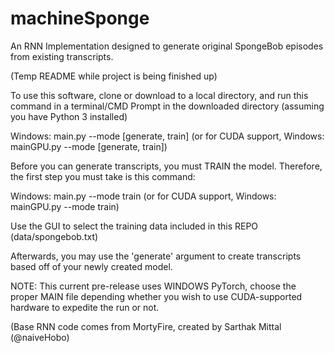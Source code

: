 # machineSponge
An RNN Implementation designed to generate original SpongeBob episodes from existing transcripts.

(Temp README while project is being finished up)

To use this software, clone or download to a local directory, and run this command in a terminal/CMD Prompt in the downloaded directory (assuming you have Python 3 installed)

Windows: main.py --mode [generate, train] (or for CUDA support, Windows: mainGPU.py --mode [generate, train])

Before you can generate transcripts, you must TRAIN the model. Therefore, the first step you must take is this command:

Windows: main.py --mode train (or for CUDA support, Windows: mainGPU.py --mode train)

Use the GUI to select the training data included in this REPO (data/spongebob.txt)

Afterwards, you may use the 'generate' argument to create transcripts based off of your newly created model.

NOTE: This current pre-release uses WINDOWS PyTorch, choose the proper MAIN file depending whether you wish to use CUDA-supported hardware to expedite the run or not.

(Base RNN code comes from MortyFire, created by Sarthak Mittal (@naiveHobo)
